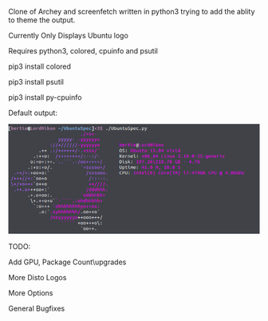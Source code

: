 Clone of Archey and screenfetch written in python3 trying to add the ablity to theme the output.

Currently Only Displays Ubuntu logo

Requires python3, colored, cpuinfo and psutil

pip3 install colored

pip3 install psutil

pip3 install py-cpuinfo

Default output:

![Default Output](https://raw.githubusercontent.com/Bertieio/ubuntuSpecs/master/img.png)

TODO:

Add GPU, Package Count\upgrades

More Disto Logos

More Options

General Bugfixes

